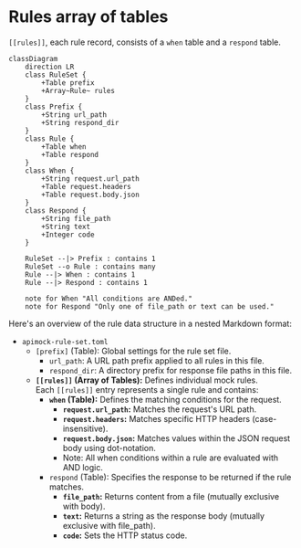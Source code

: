 # Rules array of tables

`[[rules]]`, each rule record, consists of a `when` table and a `respond` table.

```mermaid
classDiagram
    direction LR
    class RuleSet {
        +Table prefix
        +Array~Rule~ rules
    }
    class Prefix {
        +String url_path
        +String respond_dir
    }
    class Rule {
        +Table when
        +Table respond
    }
    class When {
        +String request.url_path
        +Table request.headers
        +Table request.body.json
    }
    class Respond {
        +String file_path
        +String text
        +Integer code
    }

    RuleSet --|> Prefix : contains 1
    RuleSet --o Rule : contains many
    Rule --|> When : contains 1
    Rule --|> Respond : contains 1

    note for When "All conditions are ANDed."
    note for Respond "Only one of file_path or text can be used."
```

Here's an overview of the rule data structure in a nested Markdown format:

- `apimock-rule-set.toml`
    - `[prefix]` (Table): Global settings for the rule set file.
        - `url_path`: A URL path prefix applied to all rules in this file.
        - `respond_dir`: A directory prefix for response file paths in this file.
    - **`[[rules]]` (Array of Tables):** Defines individual mock rules.    
        Each `[[rules]]` entry represents a single rule and contains:
        - **`when` (Table):** Defines the matching conditions for the request.
            - **`request.url_path`:** Matches the request's URL path.
            - **`request.headers`:** Matches specific HTTP headers (case-insensitive).
            - **`request.body.json`:** Matches values within the JSON request body using dot-notation.
            - Note: All when conditions within a rule are evaluated with AND logic.
        - `respond` (Table): Specifies the response to be returned if the rule matches.
            - **`file_path`:** Returns content from a file (mutually exclusive with body).
            - **`text`:** Returns a string as the response body (mutually exclusive with file_path).
            - **`code`:** Sets the HTTP status code.
